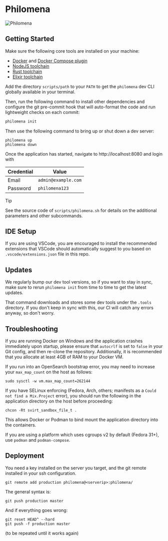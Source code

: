 # Philomena

![Philomena](/assets/static/images/phoenix.svg)

## Getting Started

Make sure the following core tools are installed on your machine:

- [Docker](https://docs.docker.com/engine/install/) and [Docker Compose plugin](https://docs.docker.com/compose/install/#scenario-two-install-the-docker-compose-plugin)
- [NodeJS toolchain](https://nodejs.org/en)
- [Rust toolchain](https://www.rust-lang.org/tools/install)
- [Elixir toolchain](https://elixir-lang.org/install.html)

Add the directory `scripts/path` to your `PATH` to get the `philomena` dev CLI globally available in your terminal.

Then, run the following command to install other dependencies and configure the git pre-commit hook that will auto-format the code and run lightweight checks on each commit:

```bash
philomena init
```

Then use the following command to bring up or shut down a dev server:

```
philomena up
philomena down
```

Once the application has started, navigate to http://localhost:8080 and login with

| Credential | Value               |
| ---------- | ------------------- |
| Email      | `admin@example.com` |
| Password   | `philomena123`      |

> [!TIP]
> See the source code of `scripts/philomena.sh` for details on the additional parameters and other subcommands.

## IDE Setup

If you are using VSCode, you are encouraged to install the recommended extensions that VSCode should automatically suggest to you based on `.vscode/extensions.json` file in this repo.

## Updates

We regularly bump our dev tool versions, so if you want to stay in sync, make sure to rerun `philomena init` from time to time to get the latest updates.

That command downloads and stores some dev tools under the `.tools` directory. If you don't keep in sync with this, our CI will catch any errors anyway, so don't worry.

## Troubleshooting

If you are running Docker on Windows and the application crashes immediately upon startup, please ensure that `autocrlf` is set to `false` in your Git config, and then re-clone the repository. Additionally, it is recommended that you allocate at least 4GB of RAM to your Docker VM.

If you run into an OpenSearch bootstrap error, you may need to increase your `max_map_count` on the host as follows:

```
sudo sysctl -w vm.max_map_count=262144
```

If you have SELinux enforcing (Fedora, Arch, others; manifests as a `Could not find a Mix.Project` error), you should run the following in the application directory on the host before proceeding:

```
chcon -Rt svirt_sandbox_file_t .
```

This allows Docker or Podman to bind mount the application directory into the containers.

If you are using a platform which uses cgroups v2 by default (Fedora 31+), use `podman` and `podman-compose`.

## Deployment

You need a key installed on the server you target, and the git remote installed in your ssh configuration.

    git remote add production philomena@<serverip>:philomena/

The general syntax is:

    git push production master

And if everything goes wrong:

    git reset HEAD^ --hard
    git push -f production master

(to be repeated until it works again)
